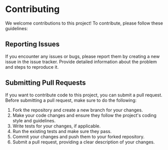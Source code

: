 # Contributing

We welcome contributions to this project! To contribute, please follow these guidelines:

## Reporting Issues
If you encounter any issues or bugs, please report them by creating a new issue in the issue tracker. Provide detailed information about the problem and steps to reproduce it.

## Submitting Pull Requests
If you want to contribute code to this project, you can submit a pull request. Before submitting a pull request, make sure to do the following:

1. Fork the repository and create a new branch for your changes.
2. Make your code changes and ensure they follow the project's coding style and guidelines.
3. Write tests for your changes, if applicable.
4. Run the existing tests and make sure they pass.
5. Commit your changes and push them to your forked repository.
6. Submit a pull request, providing a clear description of your changes.
